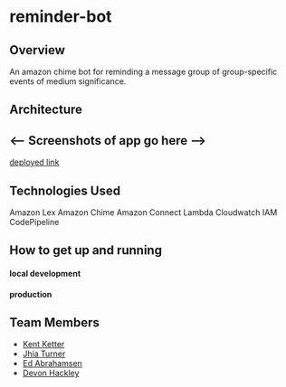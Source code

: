 # reminder-bot
## Overview
An amazon chime bot for reminding a message group of group-specific events of medium significance.

## Architecture

## <-- Screenshots of app go here -->

[deployed link](https://github.com/teamnotabot/reminder-bot)

## Technologies Used
Amazon Lex
Amazon Chime
Amazon Connect
Lambda
Cloudwatch
IAM
CodePipeline


## How to get up and running

#### local development


#### production


## Team Members
- [Kent Ketter](https://github.com/KKetter)
- [Jhia Turner](https://github.com/jhimitu)
- [Ed Abrahamsen](https://github.com/esa2)
- [Devon Hackley](https://github.com/devonhackley)
